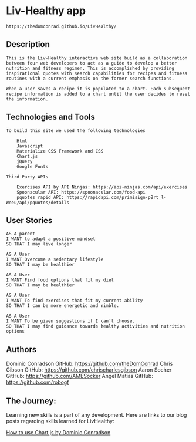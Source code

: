 # Liv-Healthy app

    https://thedomconrad.github.io/LivHealthy/

## Description

    This is the Liv-Healthy interactive web site build as a collaboration between four web developers to act as a guide to develop a better nutrition and fitness regimen. This is accomplished by providing inspirational quotes with search capabilities for recipes and fitness routines with a current emphasis on the former search functions.

    When a user saves a recipe it is populated to a chart. Each subsequent recipe information is added to a chart until the user decides to reset the information.

## Technologies and Tools

    To build this site we used the following technologies 

        Html
        Javascript
        Materialize CSS Framework and CSS 
        Chart.js
        jQuery
        Google Fonts

    Third Party APIs

        Exercises API by API Ninjas: https://api-ninjas.com/api/exercises
        Spoonacular API: https://spoonacular.com/food-api
        pquotes rapid API: https://rapidapi.com/primisign-pBrt_l-Weeu/api/pquotes/details

## User Stories
        
    AS A parent
    I WANT to adapt a positive mindset
    SO THAT I may live longer

    AS A User
    I WANT Overcome a sedentary lifestyle
    SO THAT I may be healthier

    AS A User
    I WANT Find food options that fit my diet
    SO THAT I may be healthier

    AS A User
    I WANT To find exercises that fit my current ability
    SO THAT I can be more energetic and nimble.

    AS A User
    I WANT To be given suggestions if I can’t choose.
    SO THAT I may find guidance towards healthy activities and nutrition options

## Authors

   Dominic Conradson GitHub: https://github.com/theDomConrad
   Chris Gibson GitHub: https://github.com/chrischarlesgibson
   Aaron Socher GitHub: https://github.com/AMESocker
   Angel Matias GitHub: https://github.com/robogf


## The Journey:

Learning new skills is a part of any development. Here are links to our blog posts regarding skills learned for LivHealthy:

[How to use Chart.js by Dominic Conradson](https://medium.com/@them.and.us.2013/bb5a0d9ff750)
